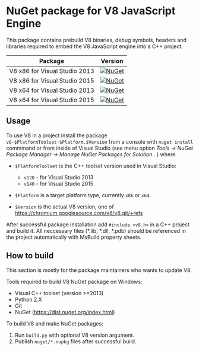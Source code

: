 # NuGet package for V8 JavaScript Engine

This package contains prebuild V8 binaries, debug symbols, headers and
libraries required to embed the V8 JavaScript engine into a C++ project.

| Package                     | Version
|-----------------------------|----------------------------------------------------------------------------------------------------------------------|
|V8 x86 for Visual Studio 2013|[![NuGet](https://img.shields.io/nuget/v/v8-v120-x86.svg?maxAge=2592000)](https://www.nuget.org/packages/v8-v120-x86/)|
|V8 x86 for Visual Studio 2015|[![NuGet](https://img.shields.io/nuget/v/v8-v140-x86.svg?maxAge=2592000)](https://www.nuget.org/packages/v8-v140-x86/)|
|V8 x64 for Visual Studio 2013|[![NuGet](https://img.shields.io/nuget/v/v8-v120-x64.svg?maxAge=2592000)](https://www.nuget.org/packages/v8-v120-x64/)|
|V8 x64 for Visual Studio 2015|[![NuGet](https://img.shields.io/nuget/v/v8-v140-x64.svg?maxAge=2592000)](https://www.nuget.org/packages/v8-v140-x64/)|


## Usage

To use V8 in a project install the package `v8-$PlatformToolset-$Platform.$Version`
from a console with `nuget install` commmand or from inside of Visual Studio
(see menu option *Tools -> NuGet Package Manager -> Manage NuGet Packages for Solution...*)
where

  * `$PlatformToolset` is the C++ toolset version used in Visual Studio:
    * `v120` - for Visual Studio 2013
    * `v140` - for Visual Studio 2015
  
  * `$Platform` is a target platform type, currently `x86` or `x64`.

  * `$Version` is the actual V8 version, one of https://chromium.googlesource.com/v8/v8.git/+refs


After successful package installation add `#include <v8.h>` in a C++ 
project and build it. All neccessary files (*.lib, *.dll, *.pdb) should be
referenced in the project automatically with MsBuild property sheets.

## How to build

This section is mostly for the package maintainers who wants to update V8.

Tools required to build V8 NuGet package on Windows:

  * Visual C++ toolset (version >=2013)
  * Python 2.X
  * Git
  * NuGet (https://dist.nuget.org/index.html)

To build V8 and make NuGet packages:

  1. Run `build.py` with optional V8 version argument.
  2. Publish `nuget/*.nupkg` files after successful build.
